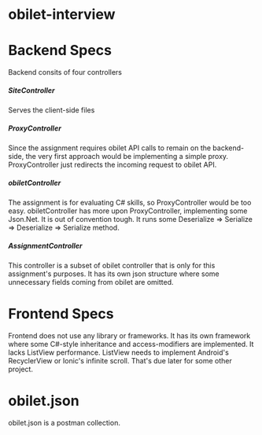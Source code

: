 # obilet-interview

# Backend Specs
Backend consits of four controllers

##### SiteController
Serves the client-side files

##### ProxyController
Since the assignment requires obilet API calls to remain on the backend-side, the very first approach would be implementing a simple proxy. ProxyController just redirects the incoming request to obilet API.

##### obiletController
The assignment is for evaluating C# skills, so ProxyController would be too easy. obiletController has more upon ProxyController, implementing some Json.Net. It is out of convention tough. It runs some Deserialize => Serialize => Deserialize => Serialize method.

##### AssignmentController
This controller is a subset of obilet controller that is only for this assignment's purposes. It has its own json structure where some unnecessary fields coming from obilet are omitted.

# Frontend Specs
Frontend does not use any library or frameworks. It has its own framework where some C#-style inheritance and access-modifiers are implemented. It lacks ListView performance. ListView needs to implement Android's RecyclerView or Ionic's infinite scroll. That's due later for some other project.

# obilet.json
obilet.json is a postman collection.